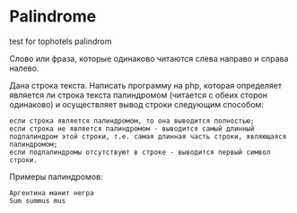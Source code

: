 # Palindrome
test for tophotels
palindrom

Слово или фраза, которые одинаково читаются слева направо и справа налево.

Дана строка текста. Написать программу на php, которая определяет является ли строка текста палиндромом (читается с обеих сторон одинаково) и осуществляет вывод строки следующим способом:

    если строка является палиндромом, то она выводится полностью;
    если строка не является палиндромом - выводится самый длинный подпалиндром этой строки, т.е. самая длинная часть строки, являющаяся палиндромом;
    если подпалиндромы отсутствуют в строке - выводится первый символ строки.

Примеры палиндромов:

    Аргентина манит негра
    Sum summus mus
